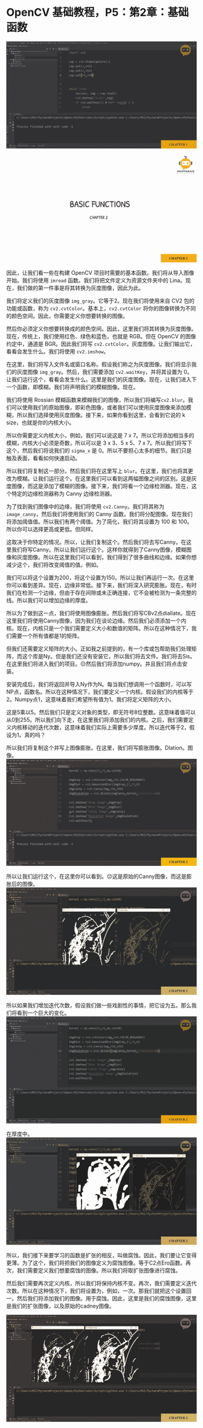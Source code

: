 # OpenCV 基础教程，P5：第2章：基础函数 

![](img/3a662d2ccf5ce137c1313fc44d7c5a0c_0.png)

![](img/3a662d2ccf5ce137c1313fc44d7c5a0c_1.png)

因此，让我们看一些在构建 OpenCV 项目时需要的基本函数。我们将从导入图像开始。我们将使用 `imread` 函数。我们将把文件定义为资源文件夹中的 Lina。现在，我们做的第一件事是将其转换为灰度图像，因此为此。

我们将定义我们的灰度图像 `img_gray`。它等于2。现在我们将使用来自 CV2 包的功能或函数，称为 `cv2.cvtColor`。基本上，`cv2.cvtColor` 将你的图像转换为不同的颜色空间。因此，你需要定义你想要转换的图像。

然后你必须定义你想要转换成的颜色空间。因此，这里我们将其转换为灰度图像。现在，传统上，我们使用红色、绿色和蓝色，也就是 RGB。但在 OpenCV 的图像约定中，通道是 BGR。因此我们将写 `cv2.cvtColor`。灰度图像。让我们输出它，看看会发生什么。我们将使用 `cv2.imshow`。

在这里，我们将写入文件名或窗口名称。假设我们称之为灰度图像。我们将显示我们的灰度图像 `img_gray`。然后，我们需要添加 `cv2.waitKey`，并将其设置为 0。让我们运行这个，看看会发生什么。这里是我们的灰度图像。现在，让我们进入下一个函数，即模糊。我们将声明我们的模糊图像。现在。

我们将使用 Rossian 模糊函数来模糊我们的图像，所以我们将编写`cv2.blur`。我们可以使用我们的原始图像，即彩色图像，或者我们可以使用灰度图像来添加模糊，所以我们选择使用灰度图像。接下来，如果你看到这里，会看到它说的 k size，也就是你的内核大小。

所以你需要定义内核大小，例如，我们可以说这是 7 x 7。所以它将添加相当多的模糊，内核大小必须是奇数，所以可以是 3 x 3、5 x 5、7 x 7。所以我们将写下这个，然后我们将说我们的 `sigma_x` 是 0。所以不要担心太多的细节。我们只是触及表面，看看如何快速启动。

所以我们将复制这一部分。然后我们将在这里写上 `blur`。在这里，我们也将其更改为模糊。让我们运行这个。在这里我们可以看到这两幅图像之间的区别。这是灰度图像，而这是添加了模糊的图像。接下来，我们将看一个边缘检测器。现在，这个特定的边缘检测器称为 Canny 边缘检测器。

为了找到我们图像中的边缘，我们将使用 `cv2.Canny`。我们将其称为 `image_canny`，然后我们将使用我们的 Canny 函数。我们将分配图像。现在我们将添加阈值值。所以我们有两个阈值。为了简化，我们将其设置为 100 和 100。所以你可以选择更高或更低。但同样。

这取决于你特定的情况。所以，让我们复制这个。然后我们将去写Canny。在这里我们将写Canny。所以让我们运行这个。这样你就得到了Canny图像，模糊图像和灰度图像。所以在这里我们可以看到，我们得到了很多曲线和边缘。如果你想减少这个，我们将改变阈值的值。例如。

我们可以将这个设置为200，将这个设置为150。所以让我们再运行一次。在这里你可以看到差异。现在，边缘非常低。接下来，我们将深入研究膨胀。现在，有时我们在检测一个边缘，但由于存在间隙或未正确连接，它不会被检测为一条完整的线。所以我们可以增加边缘的厚度。

所以为了做到这一点，我们将使用图像膨胀。然后我们将写CBv2点diallate。现在这里我们将使用Canny图像，因为我们在谈论边缘。然后我们必须添加一个内核。现在，内核只是一个我们需要定义大小和数值的矩阵。所以在这种情况下，我们需要一个所有值都是1的矩阵。

但我们还需要定义矩阵的大小。正如我之前提到的，有一个库或包帮助我们处理矩阵，而这个库是Ny。但是我们还没有安装它，所以我们将去文件。我们将去Sis。在这里我们将进入我们的项目。😔然后我们将添加numpy。并且我们将点击安装。

安装完成后，我们将返回并导入Ny作为N。每当我们想调用一个函数时，可以写NP点，函数名。所以在这种情况下，我们要定义一个内核。假设我们的内核等于2。Numpy点1，这意味着我们希望所有值为1。我们将定义矩阵的大小。

这是5乘以5。然后我们只是定义对象的类型，即无符号8位整数。这意味着值可以从0到255。所以我们向下走，在这里我们将添加我们的内核。之后，我们需要定义内核移动的迭代次数，这意味着我们实际上需要多少厚度。所以迭代等于2，假设为1。真的吗？

所以我们将复制这个并写上图像膨胀。在这里，我们将写膨胀图像。Dlation。图像。![](img/3a662d2ccf5ce137c1313fc44d7c5a0c_3.png)

所以让我们运行这个，在这里你可以看到。😔这是原始的Canny图像，而这是膨胀后的图像。![](img/3a662d2ccf5ce137c1313fc44d7c5a0c_5.png)

所以如果我们增加迭代次数，假设我们做一些戏剧性的事情，把它设为五。那么我们将看到一个巨大的变化。![](img/3a662d2ccf5ce137c1313fc44d7c5a0c_7.png)

在厚度中。![](img/3a662d2ccf5ce137c1313fc44d7c5a0c_9.png)

所以，我们接下来要学习的函数是扩张的相反，叫做腐蚀。因此，我们要让它变得更薄。为了这个，我们将把我们的图像定义为腐蚀图像。等于C2点Ero函数。再次，我们需要定义我们想要腐蚀的图像。所以我们将取扩张图像进行腐蚀。

然后我们需要再次定义内核，所以我们将保持内核不变。再次，我们需要定义迭代次数。所以在这种情况下，我们将设置为，例如，一次。那我们就把这个设置回一。然后我们将添加我们的图像。用于腐蚀。因此，这里是我们的腐蚀图像，这里是我们的扩张图像，以及原始的cadney图像。

![](img/3a662d2ccf5ce137c1313fc44d7c5a0c_11.png)
